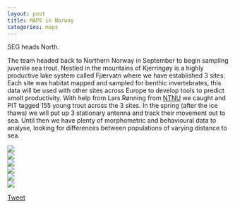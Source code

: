 ```yaml
---
layout: post
title: MAPS in Norway
categories: maps
---
```


SEG heads North.

<!--more-->

The team headed back to Northern Norway in September to begin sampling juvenile sea trout. Nestled in the mountains of Kjerringøy is a highly productive lake system called Fjærvatn where we have established 3 sites. Each site was habitat mapped and sampled for benthic invertebrates, this data will be used with other sites across Europe to develop tools to predict smolt productivity.
With help from Lars Rønning from [NTNU](https://www.ntnu.no/) we caught and PIT tagged 155 young trout across the 3 sites. In the spring (after the ice thaws) we will put up 3 stationary antenna and track their movement out to sea. Until then we have plenty of morphometric and behavioural data to analyse, looking for differences between populations of varying distance to sea.

<div class="swiper">
  <div class="swiper-wrapper">
    <div class="swiper-slide">
      <img src="https://user-images.githubusercontent.com/96004332/191457780-e98aa577-68f2-4b75-9d37-87e8344eb6d0.jpeg" />
    </div>
    <div class="swiper-slide">
      <img src="https://user-images.githubusercontent.com/96004332/191457944-00d4b7b5-290d-48bb-b06b-1bf2c701394f.jpeg" />
    </div>
    <div class="swiper-slide">
      <img src="https://user-images.githubusercontent.com/96004332/191458052-55a20b40-c30d-40ac-bd6d-6a750f058fd4.jpeg" />
    </div>
    <div class="swiper-slide">
      <img src="https://user-images.githubusercontent.com/96004332/191458136-1abe4f5f-45ef-4a74-a052-b2a243f61d01.jpeg" />
    </div>
    <div class="swiper-slide">
      <img src="https://user-images.githubusercontent.com/96004332/191458225-d6fa3177-7e6b-43d1-a9c0-fd186a871b29.jpeg" />
    </div>
    <div class="swiper-slide">
      <img src="https://user-images.githubusercontent.com/96004332/191458444-163e6446-0be0-4792-b1de-c906882187e9.jpeg" />
    </div>
  </div>
  <div class="swiper-button-prev"></div>
  <div class="swiper-button-next"></div>
  <div class="swiper-pagination"></div>
</div>

<a href="https://twitter.com/share?ref_src=twsrc%5Etfw" class="twitter-share-button" data-show-count="false">Tweet</a><script async src="https://platform.twitter.com/widgets.js" charset="utf-8"></script>
